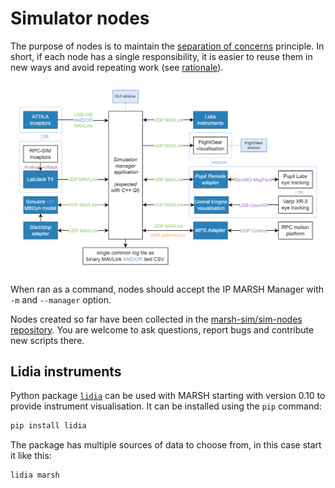 # Simulator nodes

The purpose of nodes is to maintain the [separation of concerns](https://en.wikipedia.org/wiki/Separation_of_concerns) principle.
In short, if each node has a single responsibility, it is easier to reuse them in new ways and avoid repeating work (see&nbsp;[rationale](../rationale.md)).

![diagram highlighting nodes in the structure of the simulator](./simulator_variants_nodes.png)

When ran as a command, nodes should accept the IP MARSH Manager with `-m` and `--manager` option.

Nodes created so far have been collected in the [marsh-sim/sim-nodes repository](https://github.com/marsh-sim/sim-nodes).
You are welcome to ask questions, report bugs and contribute new scripts there.

## Lidia instruments

Python package [`lidia`](https://pypi.org/project/lidia/) can be used with MARSH starting with version 0.10 to provide instrument visualisation.
It can be installed using the `pip` command:

```bash
pip install lidia
```

The package has multiple sources of data to choose from, in this case start it like this:

```bash
lidia marsh
```
